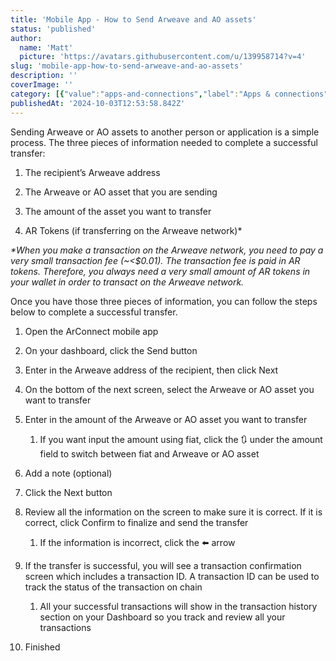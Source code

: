 ```yaml
---
title: 'Mobile App - How to Send Arweave and AO assets'
status: 'published'
author:
  name: 'Matt'
  picture: 'https://avatars.githubusercontent.com/u/139958714?v=4'
slug: 'mobile-app-how-to-send-arweave-and-ao-assets'
description: ''
coverImage: ''
category: [{"value":"apps-and-connections","label":"Apps & connections"},{"label":"Mobile app","value":"mobile-app"}]
publishedAt: '2024-10-03T12:53:58.842Z'
---
```


Sending Arweave or AO assets to another person or application is a simple process. The three pieces of information needed to complete a successful transfer:

1. The recipient’s Arweave address

2. The Arweave or AO asset that you are sending

3. The amount of the asset you want to transfer

4. AR Tokens (if transferring on the Arweave network)\*

*\*When you make a transaction on the Arweave network, you need to pay a very small transaction fee (\~<$0.01). The transaction fee is paid in AR tokens. Therefore, you always need a very small amount of AR tokens in your wallet in order to transact on the Arweave network.*

Once you have those three pieces of information, you can follow the steps below to complete a successful transfer.

1. Open the ArConnect mobile app

2. On your dashboard, click the Send button

3. Enter in the Arweave address of the recipient, then click Next

4. On the bottom of the next screen, select the Arweave or AO asset you want to transfer

5. Enter in the amount of the Arweave or AO asset you want to transfer

    1. If you want input the amount using fiat, click the 🔃 under the amount field to switch between fiat and Arweave or AO asset

    <!-- -->

6. Add a note (optional)

7. Click the Next button

8. Review all the information on the screen to make sure it is correct. If it is correct, click Confirm to finalize and send the transfer

    1. If the information is incorrect, click the ⬅️ arrow

    <!-- -->

9. If the transfer is successful, you will see a transaction confirmation screen which includes a transaction ID. A transaction ID can be used to track the status of the transaction on chain

    1. All your successful transactions will show in the transaction history section on your Dashboard so you track and review all your transactions

    <!-- -->

10. Finished


